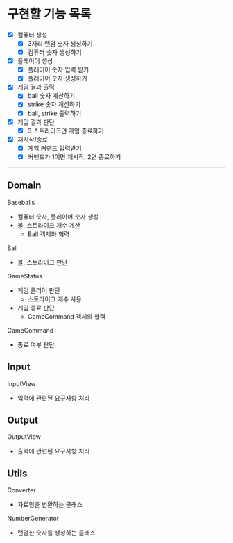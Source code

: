 # 구현할 기능 목록

- [x] 컴퓨터 생성
  - [x] 3자리 랜덤 숫자 생성하기
  - [x] 컴퓨터 숫자 생성하기
- [x] 플레이어 생성
  - [x] 플레이어 숫자 입력 받기
  - [x] 플레이어 숫자 생성하기
- [x] 게임 결과 출력
  - [x] ball 숫자 계산하기
  - [x] strike 숫자 계산하기
  - [x] ball, strike 출력하기
- [x] 게임 결과 판단
  - [x] 3 스트라이크면 게임 종료하기
- [x] 재시작/종료
  - [x] 게임 커맨드 입력받기
  - [x] 커맨드가 1이면 재시작, 2면 종료하기

---

## Domain

Baseballs
- 컴퓨터 숫자, 플레이어 숫자 생성
- 볼, 스트라이크 개수 계산
  - Ball 객체와 협력

Ball
- 볼, 스트라이크 판단

GameStatus
- 게임 클리어 판단
  - 스트라이크 개수 사용
- 게임 종료 판단
  - GameCommand 객체와 협력

GameCommand
- 종료 여부 판단

## Input
InputView
- 입력에 관련된 요구사항 처리

## Output
OutputView
- 출력에 관련된 요구사항 처리

## Utils

Converter
- 자료형을 변환하는 클래스

NumberGenerator
- 랜덤한 숫자를 생성하는 클래스
